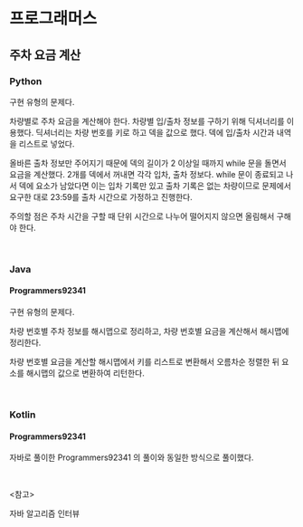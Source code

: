 # 프로그래머스

## 주차 요금 계산

### Python

구현 유형의 문제다.

차량별로 주차 요금을 계산해야 한다. 차량별 입/출차 정보를 구하기 위해 딕셔너리를 이용했다. 딕셔너리는 차량 번호를 키로 하고 덱을 값으로 했다. 덱에 입/출차 시간과 내역을 리스트로 넣었다.

올바른 출차 정보만 주어지기 때문에 덱의 길이가 2 이상일 때까지 while 문을 돌면서 요금을 계산했다. 2개를 덱에서 꺼내면 각각 입차, 출차 정보다. while 문이 종료되고 나서 덱에 요소가 남았다면 이는 입차 기록만 있고 출차 기록은 없는 차량이므로 문제에서 요구한 대로 23:59를 출차 시간으로 가정하고 진행한다.

주의할 점은 주차 시간을 구할 때 단위 시간으로 나누어 떨어지지 않으면 올림해서 구해야 한다.

<br>

### Java

#### Programmers92341

구현 유형의 문제다.

차량 번호별 주차 정보를 해시맵으로 정리하고, 차량 번호별 요금을 계산해서 해시맵에 정리한다. 

차량 번호별 요금을 계산할 해시맵에서 키를 리스트로 변환해서 오름차순 정렬한 뒤 요소를 해시맵의 값으로 변환하여 리턴한다.

<br>

### Kotlin

#### Programmers92341

자바로 풀이한 Programmers92341 의 풀이와 동일한 방식으로 풀이했다.

<br>

<참고>

자바 알고리즘 인터뷰